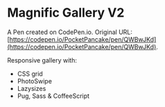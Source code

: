 # Magnific Gallery V2

A Pen created on CodePen.io. Original URL: [https://codepen.io/PocketPancake/pen/QWBwJKd](https://codepen.io/PocketPancake/pen/QWBwJKd).

Responsive gallery with:
- CSS grid
- PhotoSwipe
- Lazysizes
- Pug, Sass & CoffeeScript